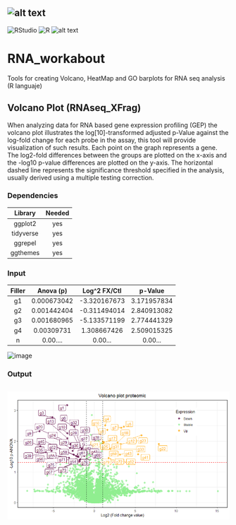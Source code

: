 ## ![alt text](https://github.com/ArcanaBatch/RNA_workabout/blob/main/Imagen1.bmp)

 ![RStudio](https://img.shields.io/badge/RStudio-4285F4?style=for-the-badge&logo=rstudio&logoColor=white)
 ![R](https://img.shields.io/badge/r-%23276DC3.svg?style=for-the-badge&logo=r&logoColor=white)
  ![alt text](https://img.shields.io/badge/Version-1.01-brightgreen)
# RNA_workabout
Tools for creating Volcano, HeatMap and GO barplots for RNA seq analysis (R languaje)
## Volcano Plot (RNAseq_XFrag)
When analyzing data for RNA based gene expression profiling (GEP) the volcano plot illustrates the log[10]-transformed adjusted p-Value against the log-fold change for each probe in the assay, this tool will provide visualization of such results.
Each point on the graph represents a gene. The log2-fold differences between the groups are plotted on the x-axis and the -log10 p-value differences are plotted on the y-axis. The horizontal dashed line represents the significance threshold specified in the analysis, usually derived using a multiple testing correction.

### Dependencies # 

| Library | Needed |
| :----: | :----: |
| ggplot2 | yes |
| tidyverse | yes |
| ggrepel | yes |
| ggthemes | yes |

### Input # 

| Filler |	Anova (p) |	Log^2 FX/Ctl |	p-Value |
| :---: | :---: | :---: | :---: |
| g1 |	0.000673042 |	-3.320167673 |	3.171957834 |
| g2 |	0.001442404 |	-0.311494014 |	2.840913082 |
| g3 |	0.001680965 |	-5.133571199 |	2.774441329 |
| g4 |	0.00309731 |	1.308667426 |	2.509015325 |
| n | 0.00.... | 0.00... | 0.00... |



![image](https://github.com/ArcanaBatch/RNA_workabout/assets/33105910/005492bc-ce16-494a-8e50-3be87dd3a9c8)



### Output # 




## ![alt text](https://github.com/ArcanaBatch/RNA_workabout/blob/main/git_volcano.png)




